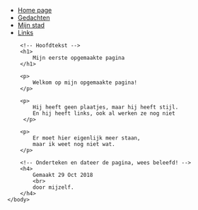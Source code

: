 <!DOCTYPE>
<html>
    <head>
        <title>
            Wameedh Test Becode
        </title>
    </head>
    <body>
        <!-- Navigatie-menu -->
        <ul class="navbar">
            <li>
                <a href="#">Home page</a>
            </li>
            <li>
                <a href="#">Gedachten</a>
            </li>
            <li>
                <a href="#">Mijn stad</a>
            </li>
            <li>
                <a href="#">Links</a>
            </li>
        </ul>
  
        <!-- Hoofdtekst -->
        <h1>
            Mijn eerste opgemaakte pagina
        </h1>
        
        <p>
            Welkom op mijn opgemaakte pagina!
        </p>
        
        <p>
            Hij heeft geen plaatjes, maar hij heeft stijl.
            En hij heeft links, ook al werken ze nog niet
         </p>
        
        <p>
            Er moet hier eigenlijk meer staan,
            maar ik weet nog niet wat.
        </p>
        
        <!-- Onderteken en dateer de pagina, wees beleefd! -->
        <h4>
            Gemaakt 29 Oct 2018
            <br>
            door mijzelf.
        </h4>
    </body>
</html>
